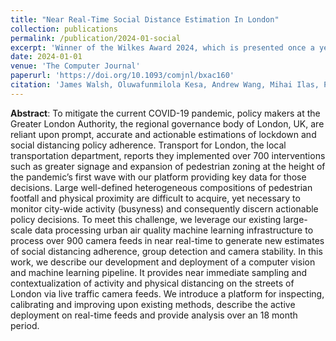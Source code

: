```yaml
---
title: "Near Real-Time Social Distance Estimation In London"
collection: publications
permalink: /publication/2024-01-social
excerpt: 'Winner of the Wilkes Award 2024, which is presented once a year to the authors of the best paper published in the volume of The Computer Journal.'
date: 2024-01-01
venue: 'The Computer Journal'
paperurl: 'https://doi.org/10.1093/comjnl/bxac160'
citation: 'James Walsh, Oluwafunmilola Kesa, Andrew Wang, Mihai Ilas, Patrick O’Hara, Oscar Giles, Neil Dhir, Mark Girolami, Theodoros Damoulas, Near Real-Time Social Distance Estimation In London, The Computer Journal, Volume 67, Issue 1, January 2024, Pages 95–109.'
---
```


**Abstract**: To mitigate the current COVID-19 pandemic, policy makers at the Greater London Authority, the regional governance body of London, UK, are reliant upon prompt, accurate and actionable estimations of lockdown and social distancing policy adherence. Transport for London, the local transportation department, reports they implemented over 700 interventions such as greater signage and expansion of pedestrian zoning at the height of the pandemic’s first wave with our platform providing key data for those decisions. Large well-defined heterogeneous compositions of pedestrian footfall and physical proximity are difficult to acquire, yet necessary to monitor city-wide activity (busyness) and consequently discern actionable policy decisions. To meet this challenge, we leverage our existing large-scale data processing urban air quality machine learning infrastructure to process over 900 camera feeds in near real-time to generate new estimates of social distancing adherence, group detection and camera stability. In this work, we describe our development and deployment of a computer vision and machine learning pipeline. It provides near immediate sampling and contextualization of activity and physical distancing on the streets of London via live traffic camera feeds. We introduce a platform for inspecting, calibrating and improving upon existing methods, describe the active deployment on real-time feeds and provide analysis over an 18 month period.

<!-- James Walsh, Oluwafunmilola Kesa, Andrew Wang, Mihai Ilas, Patrick O’Hara, Oscar Giles, Neil Dhir, Mark Girolami, Theodoros Damoulas, Near Real-Time Social Distance Estimation In London, The Computer Journal, Volume 67, Issue 1, January 2024, Pages 95–109, https://doi.org/10.1093/comjnl/bxac160 -->